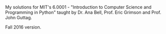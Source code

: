 My solutions for MIT's 6.0001 - "Introduction to Computer Science and Programming in Python" taught by Dr. Ana Bell, Prof. Eric Grimson and Prof. John Guttag.

Fall 2016 version.